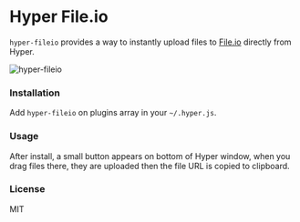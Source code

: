 # Hyper File.io

`hyper-fileio` provides a way to instantly upload files to [File.io](https:www.file.io) directly from Hyper.

![hyper-fileio](https://raw.githubusercontent.com/psicotropicos/hyper-fileio/master/gif/hyper-fileio.gif)

### Installation

Add `hyper-fileio` on plugins array in your `~/.hyper.js`.

### Usage

After install, a small button appears on bottom of Hyper window, when you drag files there, they are uploaded then the file URL is copied to clipboard.

### License

MIT

